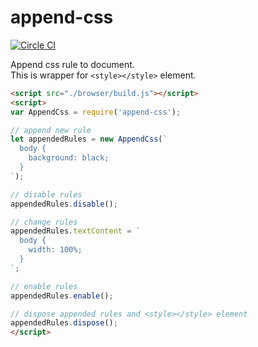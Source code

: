 # append-css
[![Circle CI](https://circleci.com/gh/all-user/append-css/tree/master.svg?style=svg&circle-token=052e7e4aea660d94452196208b5389f79dafc197)](https://circleci.com/gh/all-user/append-css/tree/master)

Append css rule to document.  
This is wrapper for `<style></style>` element.

```html
<script src="./browser/build.js"></script>
<script>
var AppendCss = require('append-css');

// append new rule
let appendedRules = new AppendCss(`
  body {
    background: black;
  }
`);

// disable rules
appendedRules.disable();

// change rules
appendedRules.textContent = `
  body {
    width: 100%;
  }
`;

// enable rules
appendedRules.enable();

// dispose appended rules and <style></style> element
appendedRules.dispose();
</script>
```
